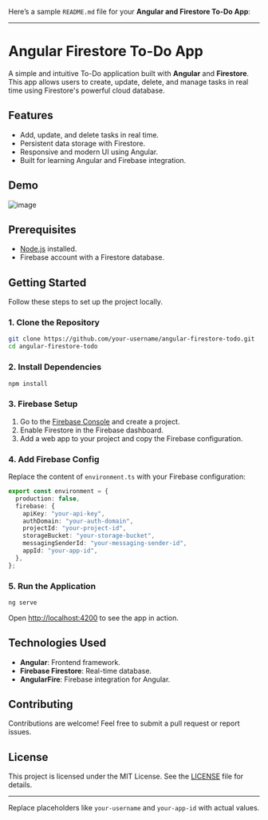 Here’s a sample `README.md` file for your **Angular and Firestore To-Do App**:

---

# Angular Firestore To-Do App

A simple and intuitive To-Do application built with **Angular** and **Firestore**. This app allows users to create, update, delete, and manage tasks in real time using Firestore's powerful cloud database.

## Features
- Add, update, and delete tasks in real time.
- Persistent data storage with Firestore.
- Responsive and modern UI using Angular.
- Built for learning Angular and Firebase integration.

## Demo
![image](https://github.com/user-attachments/assets/3add1e33-b498-475e-8547-f50140892d63)


## Prerequisites
- [Node.js](https://nodejs.org/) installed.
- Firebase account with a Firestore database.

## Getting Started
Follow these steps to set up the project locally.

### 1. Clone the Repository
```bash
git clone https://github.com/your-username/angular-firestore-todo.git
cd angular-firestore-todo
```

### 2. Install Dependencies
```bash
npm install
```

### 3. Firebase Setup
1. Go to the [Firebase Console](https://console.firebase.google.com/) and create a project.
2. Enable Firestore in the Firebase dashboard.
3. Add a web app to your project and copy the Firebase configuration.

### 4. Add Firebase Config
Replace the content of `environment.ts` with your Firebase configuration:
```typescript
export const environment = {
  production: false,
  firebase: {
    apiKey: "your-api-key",
    authDomain: "your-auth-domain",
    projectId: "your-project-id",
    storageBucket: "your-storage-bucket",
    messagingSenderId: "your-messaging-sender-id",
    appId: "your-app-id",
  },
};
```

### 5. Run the Application
```bash
ng serve
```
Open [http://localhost:4200](http://localhost:4200) to see the app in action.

## Technologies Used
- **Angular**: Frontend framework.
- **Firebase Firestore**: Real-time database.
- **AngularFire**: Firebase integration for Angular.

## Contributing
Contributions are welcome! Feel free to submit a pull request or report issues.

## License
This project is licensed under the MIT License. See the [LICENSE](LICENSE) file for details.

---

Replace placeholders like `your-username` and `your-app-id` with actual values.
